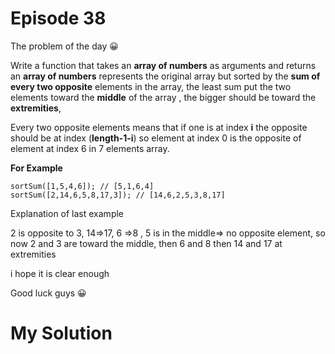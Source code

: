 
# Episode 38

The problem of the day :grinning:

Write a function that takes an **array of numbers** as arguments and returns an **array of numbers** represents the original array but sorted by the **sum of every two opposite** elements in the array, the least sum 
 put the two elements  toward the **middle** of the array , the bigger should be toward the **extremities**, 

Every two opposite elements means that  if one is at index **i**  the opposite should be at index (**length-1-i**) so element at index 0 is the opposite of element at index 6 in 7 elements array.


**For Example**
```
sortSum([1,5,4,6]); // [5,1,6,4]
sortSum([2,14,6,5,8,17,3]); // [14,6,2,5,3,8,17]
```

Explanation of last example

2 is opposite to 3,
14=>17, 
6 =>8 ,
5 is in the middle=> no opposite element, so now 2 and 3 are toward the middle, then 6 and 8 then 14 and 17 at extremities

i hope it is clear enough

Good luck guys :grinning:



# My Solution

